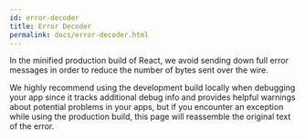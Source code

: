 ```yaml
---
id: error-decoder
title: Error Decoder
permalink: docs/error-decoder.html
---
```


In the minified production build of React, we avoid sending down full error messages in order to reduce the number of bytes sent over the wire.

We highly recommend using the development build locally when debugging your app since it tracks additional debug info and provides helpful warnings about potential problems in your apps, but if you encounter an exception while using the production build, this page will reassemble the original text of the error.

<script src="/docs/js/errorMap.js"></script>
<div class="error-decoder-container"></div>
<script src="/docs/js/ErrorDecoderComponent.js"></script>
